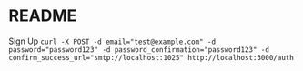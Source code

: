 # README

Sign Up
`curl -X POST -d email="test@example.com" -d password="password123" -d password_confirmation="password123" -d confirm_success_url="smtp://localhost:1025" http://localhost:3000/auth`

